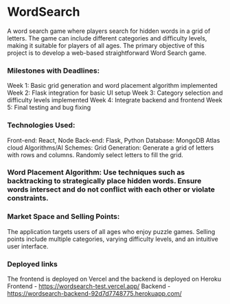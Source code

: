# WordSearch
A word search game where players search for hidden words in a grid of letters. The game can include different categories and difficulty levels, making it suitable for players of all ages.
The primary objective of this project is to develop a web-based straightforward Word Search game.

### Milestones with Deadlines:
Week 1: Basic grid generation and word placement algorithm implemented 
Week 2: Flask integration for basic UI setup
Week 3: Category selection and difficulty levels implemented
Week 4: Integrate backend and frontend
Week 5: Final testing and bug fixing

### Technologies Used:
Front-end: React, Node
Back-end: Flask, Python
Database: MongoDB Atlas cloud
Algorithms/AI Schemes:
Grid Generation: Generate a grid of letters with rows and columns. Randomly select letters to fill the grid.

### Word Placement Algorithm: Use techniques such as backtracking to strategically place hidden words. Ensure words intersect and do not conflict with each other or violate constraints.

### Market Space and Selling Points:
The application targets users of all ages who enjoy puzzle games.
Selling points include multiple categories, varying difficulty levels, and an intuitive user interface.

### Deployed links
The frontend is deployed on Vercel and the backend is deployed on Heroku
Frontend - https://wordsearch-test.vercel.app/
Backend - https://wordsearch-backend-92d7d7748775.herokuapp.com/

